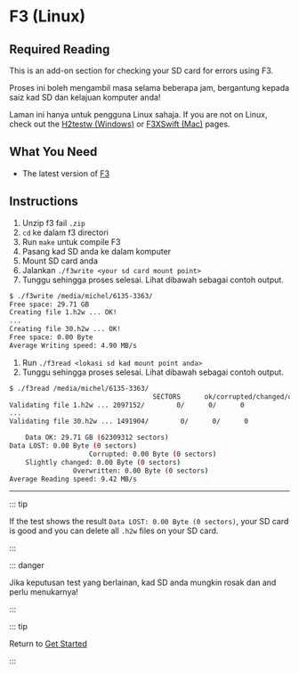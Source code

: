 # F3 (Linux)

## Required Reading

This is an add-on section for checking your SD card for errors using F3.

Proses ini boleh mengambil masa selama beberapa jam, bergantung kepada saiz kad SD dan kelajuan komputer anda!

Laman ini hanya untuk pengguna Linux sahaja. If you are not on Linux, check out the [H2testw (Windows)](h2testw-\(windows\)) or [F3XSwift (Mac)](f3xswift-\(mac\)) pages.

## What You Need

- The latest version of [F3](https://github.com/AltraMayor/f3/releases/tag/v8.0)

## Instructions

1. Unzip f3 fail `.zip`
2. `cd` ke dalam f3 directori
3. Run `make` untuk compile F3
4. Pasang kad SD anda ke dalam komputer
5. Mount SD card anda
6. Jalankan `./f3write <your sd card mount point>`
7. Tunggu sehingga proses selesai. Lihat dibawah sebagai contoh output.

```bash
$ ./f3write /media/michel/6135-3363/
Free space: 29.71 GB
Creating file 1.h2w ... OK!
...
Creating file 30.h2w ... OK!
Free space: 0.00 Byte
Average Writing speed: 4.90 MB/s
```

1. Run `./f3read <lokasi sd kad mount point anda>`
2. Tunggu sehingga proses selesai. Lihat dibawah sebagai contoh output.

```bash
$ ./f3read /media/michel/6135-3363/
									SECTORS      ok/corrupted/changed/overwritten
Validating file 1.h2w ... 2097152/        0/      0/      0
...
Validating file 30.h2w ... 1491904/        0/      0/      0

	Data OK: 29.71 GB (62309312 sectors)
Data LOST: 0.00 Byte (0 sectors)
					Corrupted: 0.00 Byte (0 sectors)
	Slightly changed: 0.00 Byte (0 sectors)
				Overwritten: 0.00 Byte (0 sectors)
Average Reading speed: 9.42 MB/s
```

___

::: tip

If the test shows the result `Data LOST: 0.00 Byte (0 sectors)`, your SD card is good and you can delete all `.h2w` files on your SD card.

:::

::: danger

Jika keputusan test yang berlainan, kad SD anda mungkin rosak dan and perlu menukarnya!

:::

::: tip

Return to [Get Started](get-started)

:::
